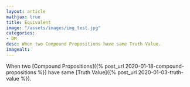 ```yaml
---
layout: article
mathjax: true
title: Equivalent
image: "/assets/images/img_test.jpg"
categories:
- DM
desc: When two Compound Propositions have same Truth Value. 
imagealt: 
---
```


When two [Compound Propositions]({% post_url 2020-01-18-compound-propositions %}) have same [Truth Value]({% post_url 2020-01-03-truth-value %}).